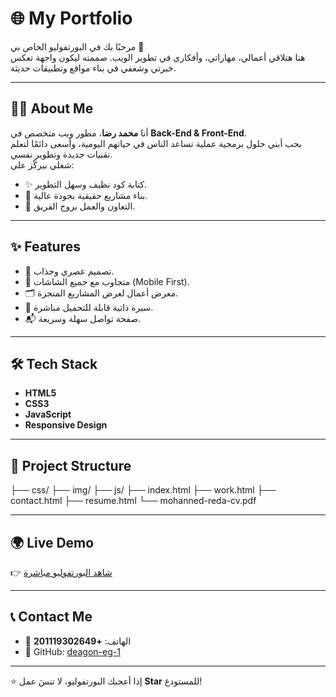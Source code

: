 # 🌐 My Portfolio

مرحبًا بك في البورتفوليو الخاص بي 👋  
هنا هتلاقي أعمالي، مهاراتي، وأفكاري في تطوير الويب. صممته ليكون واجهة تعكس خبرتي وشغفي في بناء مواقع وتطبيقات حديثة.

---

## 👨‍💻 About Me

أنا **محمد رضا**، مطور ويب متخصص في **Back-End & Front-End**.  
بحب أبني حلول برمجية عملية تساعد الناس في حياتهم اليومية، وأسعى دائمًا لتعلم تقنيات جديدة وتطوير نفسي.  
شغلي بيركّز على:  
- ✨ كتابة كود نظيف وسهل التطوير.  
- 🚀 بناء مشاريع حقيقية بجودة عالية.  
- 🤝 التعاون والعمل بروح الفريق.  

---

## ✨ Features

- 🎨 تصميم عصري وجذاب.  
- 📱 متجاوب مع جميع الشاشات (Mobile First).  
- 🗂️ معرض أعمال لعرض المشاريع المنجزة.  
- 📄 سيرة ذاتية قابلة للتحميل مباشرة.  
- 📬 صفحة تواصل سهلة وسريعة.  

---

## 🛠️ Tech Stack

- **HTML5**  
- **CSS3**  
- **JavaScript**  
- **Responsive Design**

---

## 📂 Project Structure

├── css/
├── img/
├── js/
├── index.html
├── work.html
├── contact.html
├── resume.html
└── mohanned-reda-cv.pdf


---

## 🌍 Live Demo

👉 [شاهد البورتفوليو مباشرة](https://deagon-eg-1.github.io/new_portfolio/)

---

## 📞 Contact Me

- 📱 الهاتف: **+201119302649**   
- 🐙 GitHub: [deagon-eg-1](https://github.com/deagon-eg-1)

---

⭐ إذا أعجبك البورتفوليو، لا تنسَ عمل **Star** للمستودع!
